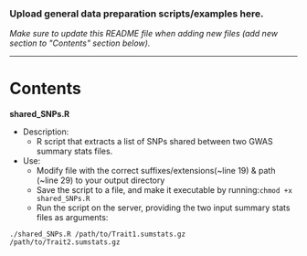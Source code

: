 ### Upload general data preparation scripts/examples here. 

*Make sure to update this README file when adding new files (add new section to "Contents" section below).*
******

# Contents

**shared_SNPs.R**
* Description:
   + R script that extracts a list of SNPs shared between two GWAS summary stats files.
* Use:
   + Modify file with the correct suffixes/extensions(~line 19) & path (~line 29) to your output directory
   + Save the script to a file, and make it executable by running:`chmod +x shared_SNPs.R`
   + Run the script on the server, providing the two input summary stats files as arguments:
  
```./shared_SNPs.R /path/to/Trait1.sumstats.gz /path/to/Trait2.sumstats.gz```

